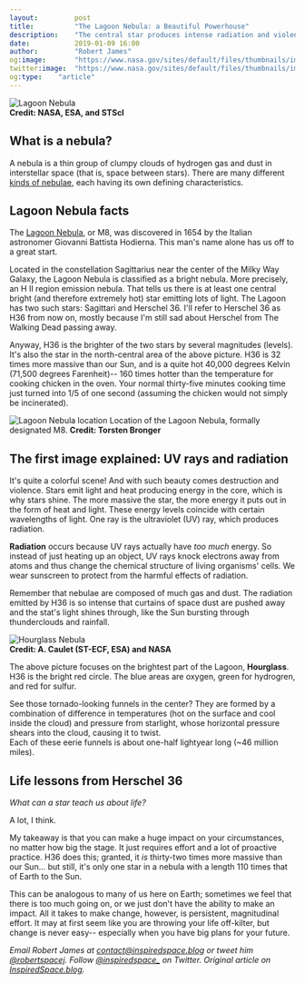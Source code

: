 ```yaml
---
layout:         post
title:          "The Lagoon Nebula: a Beautiful Powerhouse"
description:    "The central star produces intense radiation and violence."
date:           2019-01-09 16:00
author:         "Robert James"
og:image:       "https://www.nasa.gov/sites/default/files/thumbnails/image/stsci-h-p1821a-m-1699x20001a.png"
twitter:image:  "https://www.nasa.gov/sites/default/files/thumbnails/image/stsci-h-p1821a-m-1699x20001a.png"
og:type:    "article"
---
```


![Lagoon Nebula](https://www.nasa.gov/sites/default/files/thumbnails/image/stsci-h-p1821a-m-1699x20001a.png)  
**Credit: NASA, ESA, and STScI**

## What is a nebula?

A nebula is a thin group of clumpy clouds of hydrogen gas and dust in interstellar space (that is, space between stars). There are many different [kinds of nebulae](http://astroa.physics.metu.edu.tr/twn/types.html), each having its own defining characteristics.

## Lagoon Nebula facts

The [Lagoon Nebula](https://www.nasa.gov/feature/goddard/2018/lagoon-nebula-visible-light-view), or M8, was discovered in 1654 by the Italian astronomer Giovanni Battista Hodierna. This man's name alone has us off to a great start.  

Located in the constellation Sagittarius near the center of the Milky Way Galaxy, the Lagoon Nebula is classified as a bright nebula. More precisely, an H II region emission nebula. That tells us there is at least one central bright (and therefore extremely hot) star emitting lots of light. The Lagoon has two such stars: Sagittari and Herschel 36. I'll refer to Herschel 36 as H36 from now on, mostly because I'm still sad about Herschel from The Walking Dead passing away.    

Anyway, H36 is the brighter of the two stars by several magnitudes (levels). It's also the star in the north-central area of the above picture. H36 is 32 times more massive than our Sun, and is a quite hot 40,000 degrees Kelvin (71,500 degrees Farenheit)-- 160 times hotter than the temperature for cooking chicken in the oven. Your normal thirty-five minutes cooking time just turned into 1/5 of one second (assuming the chicken would not simply be incinerated).  

![Lagoon Nebula location](https://www.constellation-guide.com/wp-content/uploads/2014/03/Lagoon-Nebula-location.png)
Location of the Lagoon Nebula, formally designated M8. **Credit: Torsten Bronger**

## The first image explained: UV rays and radiation

It's quite a colorful scene! And with such beauty comes destruction and violence. Stars emit light and heat producing energy in the core, which is why stars shine. The more massive the star, the more energy it puts out in the form of heat and light. These energy levels coincide with certain wavelengths of light. One ray is the ultraviolet (UV) ray, which produces radiation.  

**Radiation** occurs because UV rays actually have *too much* energy. So instead of just heating up an object, UV rays knock electrons away from atoms and thus change the chemical structure of living organisms' cells. We wear sunscreen to protect from the harmful effects of radiation.

Remember that nebulae are composed of much gas and dust. The radiation emitted by H36 is so intense that curtains of space dust are pushed away and the stat's light shines through, like the Sun bursting through thunderclouds and rainfall.  

![Hourglass Nebula](https://www.nasa.gov/sites/default/files/thumbnails/image/opo9638b.jpg)  
**Credit: A. Caulet (ST-ECF, ESA) and NASA**  

The above picture focuses on the brightest part of the Lagoon, **Hourglass**. H36 is the bright red circle. The blue areas are oxygen, green for hydrogren, and red for sulfur.   

See those tornado-looking funnels in the center? They are formed by a combination of difference in temperatures (hot on the surface and cool inside the cloud) and pressure from starlight, whose horizontal pressure shears into the cloud, causing it to twist.    
Each of these eerie funnels is about one-half lightyear long (~46 million miles).  

## Life lessons from Herschel 36

*What can a star teach us about life?*  

A lot, I think.  

My takeaway is that you can make a huge impact on your circumstances, no matter how big the stage. It just requires effort and a lot of proactive practice. H36 does this; granted, it *is* thirty-two times more massive than our Sun... but still, it's only one star in a nebula with a length 110 times that of Earth to the Sun.  

This can be analogous to many of us here on Earth; sometimes we feel that there is too much going on, or we just don't have the ability to make an impact. All it takes to make change, however, is persistent, magnitudinal effort. It may at first seem like you are throwing your life off-kilter, but change is never easy-- especially when you have big plans for your future.  

*Email Robert James at contact@inspiredspace.blog or tweet him [@robertspacej](https://twitter.com/robertspacej). Follow [@inspiredspace_](https://twitter.com/InspiredSpace_) on Twitter. Original article on [InspiredSpace.blog](https://inspiredspace.blog/).*
